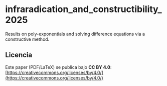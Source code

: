 # infraradication_and_constructibility_2025
Results on poly-exponentials and solving difference equations via a constructive method.

## Licencia
Este paper (PDF/LaTeX) se publica bajo **CC BY 4.0**: [https://creativecommons.org/licenses/by/4.0/](https://creativecommons.org/licenses/by/4.0/)